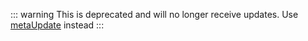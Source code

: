 ::: warning
This is deprecated and will no longer receive updates. Use [metaUpdate](/utility/metaUpdate) instead
:::

